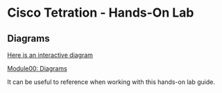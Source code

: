 # Cisco Tetration - Hands-On Lab
  
## Diagrams

[Here is an interactive diagram](https://www.lucidchart.com/documents/view/425e1b97-194e-413a-b793-0df939a87501)  

[Module00: Diagrams](https://onstakinc.github.io/cisco-tetration-hol/labguide/diagrams/)  

It can be useful to reference when working with this hands-on lab guide. 
